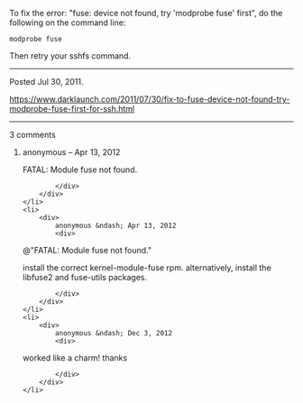 To fix the error: "fuse: device not found, try 'modprobe fuse' first", do the following on the command line:

```
modprobe fuse
```

Then retry your sshfs command.

---

Posted Jul 30, 2011.

https://www.darklaunch.com/2011/07/30/fix-to-fuse-device-not-found-try-modprobe-fuse-first-for-ssh.html

---

3 comments

<ol>
    <li>
        <div>
            anonymous &ndash; Apr 13, 2012
            <div>

FATAL: Module fuse not found.

            </div>
        </div>
    </li>
    <li>
        <div>
            anonymous &ndash; Apr 13, 2012
            <div>

@"FATAL: Module fuse not found."

install the correct kernel-module-fuse rpm. alternatively, install the libfuse2 and fuse-utils packages.

            </div>
        </div>
    </li>
    <li>
        <div>
            anonymous &ndash; Dec 3, 2012
            <div>

worked like a charm! thanks

            </div>
        </div>
    </li>
</ol>
